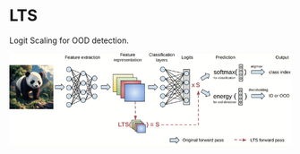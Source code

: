 # LTS

Logit Scaling for OOD detection.

![](https://github.com/andrijazz/lts/blob/main/asset/lts.gif)
